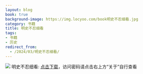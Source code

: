 ```yaml
---
layout: blog
book: true
background-image: https://img.locyoo.com/book明史不忍细看.jpg
category: 书籍
title: 明史不忍细看
tags:
- 书籍
- 历史
redirect_from:
  - /2024/03/明史不忍细看/
---
```

![](https://img.locyoo.com/book明史不忍细看.jpg)
明史不忍细看: <a name = "ref1" href="https://url18.ctfile.com/f/50983618-1269466312-a852e2?p=3619">点击下载</a>，访问密码请点击右上方“关于”自行查看